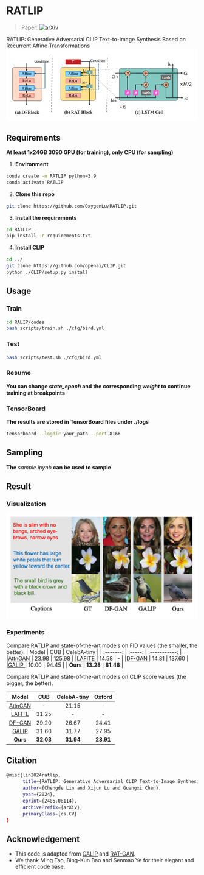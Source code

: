 # RATLIP
> Paper: [![arXiv](https://img.shields.io/badge/arXiv-2405.00354-b31b1b.svg)](https://arxiv.org/abs/2405.08114)

RATLIP: Generative Adversarial CLIP Text-to-Image Synthesis Based  on Recurrent Affine Transformations
![](./rat.png)


## Requirements

**At least 1x24GB 3090 GPU (for training), only CPU (for sampling)**

1. **Environment**

```Bash
conda create -n RATLIP python=3.9
conda activate RATLIP

```

2. **Clone this repo**

```Bash
git clone https://github.com/OxygenLu/RATLIP.git
```

3. **Install the requirements**

```Bash
cd RATLIP
pip install -r requirements.txt

```

4. **Install CLIP**

```Bash
cd ../
git clone https://github.com/openai/CLIP.git
python ./CLIP/setup.py install

```

## Usage



### Train

```Bash
cd RALIP/codes
bash scripts/train.sh ./cfg/bird.yml
```

### Test

```Bash
bash scripts/test.sh ./cfg/bird.yml
```

### Resume

**You can change ***state_epoch*** and the corresponding ***weight*** to continue training at breakpoints**

### TensorBoard

**The results are stored in TensorBoard files under ./logs**

```Bash
tensorboard --logdir your_path --port 8166
```

## Sampling

**The** *sample.ipynb* **can be used to sample**

## Result

### Visualization

![](./result.png)

### Experiments

Compare RATLIP and state-of-the-art models on FID values (the smaller, the better).
| Model   | CUB   | CelebA-tiny |
| :-------: | :-----: | :-----------: |
|[AttnGAN ](https://arxiv.org/abs/1711.10485)| 23.98 | 125.98      |
|[LAFITE ](https://arxiv.org/abs/2111.13792)| 14.58 | -           |
|[DF-GAN ](https://github.com/tobran/DF-GAN)| 14.81 | 137.60      |
|[GALIP ](https://github.com/tobran/GALIP)| 10.00 | 94.45       |
| **Ours**  | **13.28** | **81.48**      |

Compare RATLIP and state-of-the-art models on CLIP score values (the bigger, the better).

| Model   | CUB   | CelebA-tiny | Oxford |
| :-------: | :-----: | :----------: | :------: |
|[AttnGAN ](https://arxiv.org/abs/1711.10485)| -     | 21.15       | -      |
|[LAFITE ](https://arxiv.org/abs/2111.13792)| 31.25 | -           | -      |
|[DF-GAN ](https://github.com/tobran/DF-GAN)|29.20 | 26.67       | 24.41  |
|[GALIP ](https://github.com/tobran/GALIP)| 31.60 | 31.77       | 27.95  |
| **Ours**  | **32.03** | **31.94**    | **28.91**  |

## Citation

```Bash
@misc{lin2024ratlip,
      title={RATLIP: Generative Adversarial CLIP Text-to-Image Synthesis Based on Recurrent Affine Transformations}, 
      author={Chengde Lin and Xijun Lu and Guangxi Chen},
      year={2024},
      eprint={2405.08114},
      archivePrefix={arXiv},
      primaryClass={cs.CV}
}
```

## Acknowledgement

* This code is adapted from [GALIP](https://github.com/tobran/GALIP) and [RAT-GAN](https://github.com/senmaoy/RAT-GAN).
* We thank Ming Tao, Bing-Kun Bao and Senmao Ye for their elegant and efficient code base.

